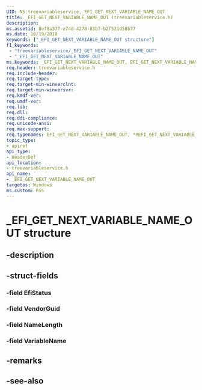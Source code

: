```yaml
---
UID: NS:treevariableservice._EFI_GET_NEXT_VARIABLE_NAME_OUT
title: _EFI_GET_NEXT_VARIABLE_NAME_OUT (treevariableservice.h)
description: 
ms.assetid: 8ef8a377-e74d-4278-83b7-b2f521d58b77
ms.date: 10/19/2018
keywords: ["_EFI_GET_NEXT_VARIABLE_NAME_OUT structure"]
f1_keywords:
 - "treevariableservice/_EFI_GET_NEXT_VARIABLE_NAME_OUT"
 - "_EFI_GET_NEXT_VARIABLE_NAME_OUT"
ms.keywords: _EFI_GET_NEXT_VARIABLE_NAME_OUT, EFI_GET_NEXT_VARIABLE_NAME_OUT, *PEFI_GET_NEXT_VARIABLE_NAME_OUT, 
req.header: treevariableservice.h
req.include-header:
req.target-type:
req.target-min-winverclnt:
req.target-min-winversvr:
req.kmdf-ver:
req.umdf-ver:
req.lib:
req.dll:
req.ddi-compliance:
req.unicode-ansi:
req.max-support:
req.typenames: EFI_GET_NEXT_VARIABLE_NAME_OUT, *PEFI_GET_NEXT_VARIABLE_NAME_OUT
topic_type: 
- apiref
api_type: 
- HeaderDef
api_location: 
- treevariableservice.h
api_name: 
- _EFI_GET_NEXT_VARIABLE_NAME_OUT
targetos: Windows
ms.custom: RS5
---
```


# _EFI_GET_NEXT_VARIABLE_NAME_OUT structure

## -description


## -struct-fields

### -field EfiStatus
 
### -field VendorGuid
 
### -field NameLength
 
### -field VariableName
 

## -remarks

## -see-also
